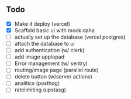 
## Todo 
- [x] Make it deploy (vercel)
 - [x] Scaffold basic ui with mock daha 
 - [ ] actually set up the database (vercel postgres)
- [ ] attach the database to ui
- [ ] add authentication (w/ clerk)
- [ ] add image upplopad 
- [ ] Error management  (w/ sentry)
- [ ] routing/image page (parallel route)
-  [ ] delete button (w/server actions)
- [ ] analitics (posthog)
- [ ] ratelimiting (upstasg)